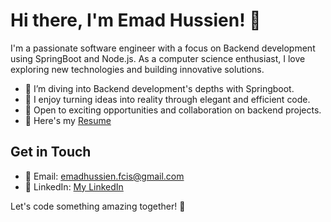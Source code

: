 # Hi there, I'm Emad Hussien! 👋

I'm a passionate software engineer with a focus on Backend development using SpringBoot and Node.js. As a computer science enthusiast, I love exploring new technologies and building innovative solutions.

- 🔭 I’m diving into Backend development's depths with Springboot.
- 🌱 I enjoy turning ideas into reality through elegant and efficient code.
- 💼 Open to exciting opportunities and collaboration on backend projects.
- 📄 Here's my [Resume](https://drive.google.com/file/d/1kYVAjmqSRdFofRbRgMt28_vr6n8Z4-ce/view)

## Get in Touch
- 📧 Email: [emadhussien.fcis@gmail.com](mailto:emadhussien.fcis@gmail.com)
- 📱 LinkedIn: [My LinkedIn](https://www.linkedin.com/in/emadhussien98/)

Let's code something amazing together! 🚀
